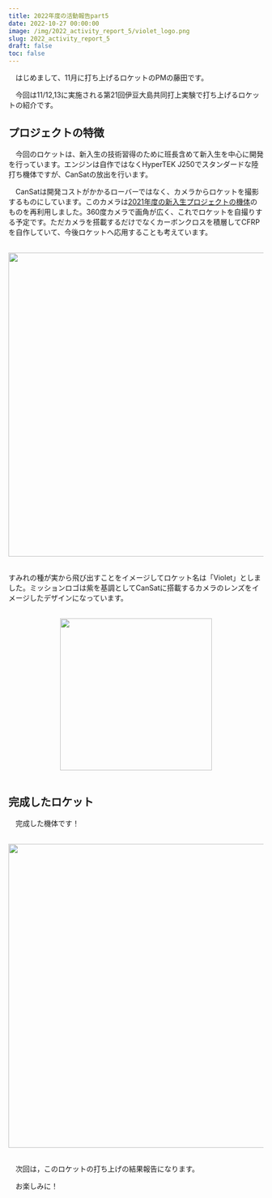 ```yaml
---
title: 2022年度の活動報告part5
date: 2022-10-27 00:00:00
image: /img/2022_activity_report_5/violet_logo.png
slug: 2022_activity_report_5
draft: false
toc: false
---
```


　はじめまして、11月に打ち上げるロケットのPMの藤田です。

　今回は11/12,13に実施される第21回伊豆大島共同打上実験で打ち上げるロケットの紹介です。

## プロジェクトの特徴
　今回のロケットは、新入生の技術習得のために班長含めて新入生を中心に開発を行っています。エンジンは自作ではなくHyperTEK J250でスタンダードな陸打ち機体ですが、CanSatの放出を行います。

　CanSatは開発コストがかかるローバーではなく、カメラからロケットを撮影するものにしています。このカメラは[2021年度の新入生プロジェクトの機体](https://www.corerocket.net/blog/2021_activity_report_p2/)のものを再利用しました。360度カメラで画角が広く、これでロケットを自撮りする予定です。ただカメラを搭載するだけでなくカーボンクロスを積層してCFRPを自作していて、今後ロケットへ応用することも考えています。

<br>
<div style = "text-align: center"><img src = "/img/2022_activity_report_5/CanSat.png" width = "600"></div>
<br>

すみれの種が実から飛び出すことをイメージしてロケット名は「Violet」としました。ミッションロゴは紫を基調としてCanSatに搭載するカメラのレンズをイメージしたデザインになっています。

<br>
<div style = "text-align: center"><img src = "/img/2022_activity_report_5/violet_logo.png" width = "300"></div>
<br>

## 完成したロケット

　完成した機体です！

<br>
<div style = "text-align: center"><img src = "/img/2022_activity_report_5/rocket.jpg" width = "600"></div>
<br>

　次回は，このロケットの打ち上げの結果報告になります。

　お楽しみに！
